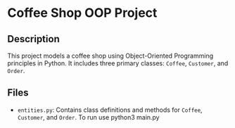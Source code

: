 # Coffee Shop OOP Project

## Description

This project models a coffee shop using Object-Oriented Programming principles in Python. It includes three primary classes: `Coffee`, `Customer`, and `Order`.

## Files

- `entities.py`: Contains class definitions and methods for `Coffee`, `Customer`, and `Order`.
  To run use python3 main.py
